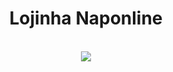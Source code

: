 <div align="center">
  <h1 align="center"> Lojinha Naponline </h1>
  <br>
  <img align="center" src="https://user-images.githubusercontent.com/102121711/196266831-3cd2cf91-8b68-448f-8439-ba5dbc930aba.png"/><br>
</div> 
